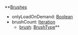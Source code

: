 **[Brushes](VanillaBrushes.md)
  * onlyLoadOnDemand: [Boolean](Boolean.md)
  * brushCount: [Iteration](Iteration.md)
    * [brush](VanillaBrushType.md): [BrushType](BrushType.md)**
